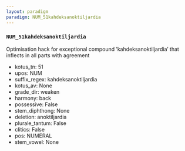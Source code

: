 ```yaml
---
layout: paradigm
paradigm: NUM_51kahdeksanoktiljardia
---
```

### ` NUM_51kahdeksanoktiljardia `

Optimisation hack for exceptional compound ’kahdeksanoktiljardia’ that inflects in all parts with agreement
* kotus_tn: 51
* upos: NUM
* suffix_regex: kahdeksanoktiljardia
* kotus_av: None
* grade_dir: weaken
* harmony: back
* possessive: False
* stem_diphthong: None
* deletion: anoktiljardia
* plurale_tantum: False
* clitics: False
* pos: NUMERAL
* stem_vowel: None
